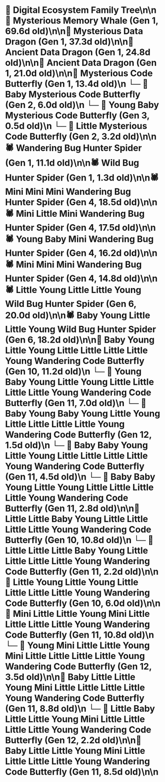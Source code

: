 # 🌳 Digital Ecosystem Family Tree\n\n🐋 Mysterious Memory Whale (Gen 1, 69.6d old)\n\n🐉 Mysterious Data Dragon (Gen 1, 37.3d old)\n\n🐉 Ancient Data Dragon (Gen 1, 24.8d old)\n\n🐉 Ancient Data Dragon (Gen 1, 21.0d old)\n\n🦋 Mysterious Code Butterfly (Gen 1, 13.4d old)\n  └─ 🦋 Baby Mysterious Code Butterfly (Gen 2, 6.0d old)\n    └─ 🦋 Young Baby Mysterious Code Butterfly (Gen 3, 0.5d old)\n  └─ 🦋 Little Mysterious Code Butterfly (Gen 2, 3.2d old)\n\n🕷️ Wandering Bug Hunter Spider (Gen 1, 11.1d old)\n\n🕷️ Wild Bug Hunter Spider (Gen 1, 1.3d old)\n\n🕷️ Mini Mini Mini Wandering Bug Hunter Spider (Gen 4, 18.5d old)\n\n🕷️ Mini Little Mini Wandering Bug Hunter Spider (Gen 4, 17.5d old)\n\n🕷️ Young Baby Mini Wandering Bug Hunter Spider (Gen 4, 16.2d old)\n\n🕷️ Mini Mini Mini Wandering Bug Hunter Spider (Gen 4, 14.8d old)\n\n🕷️ Little Young Little Little Young Wild Bug Hunter Spider (Gen 6, 20.0d old)\n\n🕷️ Baby Young Little Little Young Wild Bug Hunter Spider (Gen 6, 18.2d old)\n\n🦋 Baby Young Little Young Little Little Little Little Young Wandering Code Butterfly (Gen 10, 11.2d old)\n  └─ 🦋 Young Baby Young Little Young Little Little Little Little Young Wandering Code Butterfly (Gen 11, 7.0d old)\n    └─ 🦋 Baby Young Baby Young Little Young Little Little Little Little Young Wandering Code Butterfly (Gen 12, 1.5d old)\n  └─ 🦋 Baby Baby Young Little Young Little Little Little Little Young Wandering Code Butterfly (Gen 11, 4.5d old)\n  └─ 🦋 Baby Baby Young Little Young Little Little Little Little Young Wandering Code Butterfly (Gen 11, 2.8d old)\n\n🦋 Little Little Baby Young Little Little Little Little Young Wandering Code Butterfly (Gen 10, 10.8d old)\n  └─ 🦋 Little Little Little Baby Young Little Little Little Little Young Wandering Code Butterfly (Gen 11, 2.2d old)\n\n🦋 Little Young Little Young Little Little Little Little Young Wandering Code Butterfly (Gen 10, 6.0d old)\n\n🦋 Mini Little Little Young Mini Little Little Little Little Young Wandering Code Butterfly (Gen 11, 10.8d old)\n  └─ 🦋 Young Mini Little Little Young Mini Little Little Little Little Young Wandering Code Butterfly (Gen 12, 3.5d old)\n\n🦋 Baby Little Little Young Mini Little Little Little Little Young Wandering Code Butterfly (Gen 11, 8.8d old)\n  └─ 🦋 Little Baby Little Little Young Mini Little Little Little Little Young Wandering Code Butterfly (Gen 12, 2.2d old)\n\n🦋 Baby Little Little Young Mini Little Little Little Little Young Wandering Code Butterfly (Gen 11, 8.5d old)\n\n